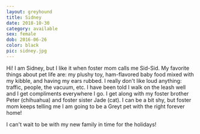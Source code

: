 ```yaml
---
layout: greyhound
title: Sidney
date: 2018-10-30
category: available
sex: female
dob: 2016-06-26
color: black
pic: sidney.jpg
---
```


Hi! I am Sidney, but I like it when foster mom calls me Sid-Sid.
My favorite things about pet life are: my plushy toy, ham-flavored baby food mixed with my kibble, and having my ears rubbed.
I really don't like loud anything: traffic, people, the vacuum, etc.
I have been told I walk on the leash well and I get compliments everywhere I go.
I get along with my foster brother Peter (chihuahua) and foster sister Jade (cat).
I can be a bit shy, but foster mom keeps telling me I am going to be a Greyt pet with the right forever home!

I can't wait to be with my new family in time for the holidays!
